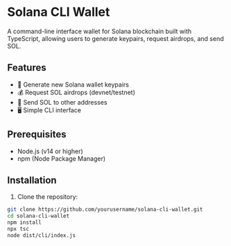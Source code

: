 # Solana CLI Wallet

A command-line interface wallet for Solana blockchain built with TypeScript, allowing users to generate keypairs, request airdrops, and send SOL.

## Features

- 🔑 Generate new Solana wallet keypairs
- 💰 Request SOL airdrops (devnet/testnet)
- 💸 Send SOL to other addresses
- 🖥️ Simple CLI interface

## Prerequisites

- Node.js (v14 or higher)
- npm (Node Package Manager)

## Installation

1. Clone the repository:
```bash
git clone https://github.com/yourusername/solana-cli-wallet.git
cd solana-cli-wallet
npm install
npx tsc
node dist/cli/index.js
```
